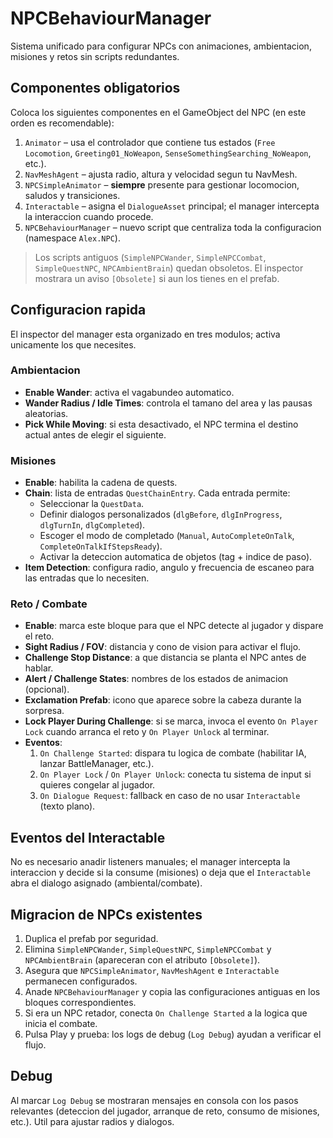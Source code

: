 # NPCBehaviourManager

Sistema unificado para configurar NPCs con animaciones, ambientacion, misiones y retos sin scripts redundantes.

## Componentes obligatorios

Coloca los siguientes componentes en el GameObject del NPC (en este orden es recomendable):

1. `Animator` – usa el controlador que contiene tus estados (`Free Locomotion`, `Greeting01_NoWeapon`, `SenseSomethingSearching_NoWeapon`, etc.).
2. `NavMeshAgent` – ajusta radio, altura y velocidad segun tu NavMesh.
3. `NPCSimpleAnimator` – **siempre** presente para gestionar locomocion, saludos y transiciones.
4. `Interactable` – asigna el `DialogueAsset` principal; el manager intercepta la interaccion cuando procede.
5. `NPCBehaviourManager` – nuevo script que centraliza toda la configuracion (namespace `Alex.NPC`).

> Los scripts antiguos (`SimpleNPCWander`, `SimpleNPCCombat`, `SimpleQuestNPC`, `NPCAmbientBrain`) quedan obsoletos. El inspector mostrara un aviso `[Obsolete]` si aun los tienes en el prefab.

## Configuracion rapida

El inspector del manager esta organizado en tres modulos; activa unicamente los que necesites.

### Ambientacion
- **Enable Wander**: activa el vagabundeo automatico.
- **Wander Radius / Idle Times**: controla el tamano del area y las pausas aleatorias.
- **Pick While Moving**: si esta desactivado, el NPC termina el destino actual antes de elegir el siguiente.

### Misiones
- **Enable**: habilita la cadena de quests.
- **Chain**: lista de entradas `QuestChainEntry`. Cada entrada permite:
  - Seleccionar la `QuestData`.
  - Definir dialogos personalizados (`dlgBefore`, `dlgInProgress`, `dlgTurnIn`, `dlgCompleted`).
  - Escoger el modo de completado (`Manual`, `AutoCompleteOnTalk`, `CompleteOnTalkIfStepsReady`).
  - Activar la deteccion automatica de objetos (tag + indice de paso).
- **Item Detection**: configura radio, angulo y frecuencia de escaneo para las entradas que lo necesiten.

### Reto / Combate
- **Enable**: marca este bloque para que el NPC detecte al jugador y dispare el reto.
- **Sight Radius / FOV**: distancia y cono de vision para activar el flujo.
- **Challenge Stop Distance**: a que distancia se planta el NPC antes de hablar.
- **Alert / Challenge States**: nombres de los estados de animacion (opcional).
- **Exclamation Prefab**: icono que aparece sobre la cabeza durante la sorpresa.
- **Lock Player During Challenge**: si se marca, invoca el evento `On Player Lock` cuando arranca el reto y `On Player Unlock` al terminar.
- **Eventos**:
  1. `On Challenge Started`: dispara tu logica de combate (habilitar IA, lanzar BattleManager, etc.).
  2. `On Player Lock` / `On Player Unlock`: conecta tu sistema de input si quieres congelar al jugador.
  3. `On Dialogue Request`: fallback en caso de no usar `Interactable` (texto plano).

## Eventos del Interactable

No es necesario anadir listeners manuales; el manager intercepta la interaccion y decide si la consume (misiones) o deja que el `Interactable` abra el dialogo asignado (ambiental/combate).

## Migracion de NPCs existentes

1. Duplica el prefab por seguridad.
2. Elimina `SimpleNPCWander`, `SimpleQuestNPC`, `SimpleNPCCombat` y `NPCAmbientBrain` (apareceran con el atributo `[Obsolete]`).
3. Asegura que `NPCSimpleAnimator`, `NavMeshAgent` e `Interactable` permanecen configurados.
4. Anade `NPCBehaviourManager` y copia las configuraciones antiguas en los bloques correspondientes.
5. Si era un NPC retador, conecta `On Challenge Started` a la logica que inicia el combate.
6. Pulsa Play y prueba: los logs de debug (`Log Debug`) ayudan a verificar el flujo.

## Debug

Al marcar `Log Debug` se mostraran mensajes en consola con los pasos relevantes (deteccion del jugador, arranque de reto, consumo de misiones, etc.). Util para ajustar radios y dialogos.
